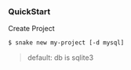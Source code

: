 ### QuickStart

Create Project

```bash
$ snake new my-project [-d mysql]
```
> default: db is sqlite3


